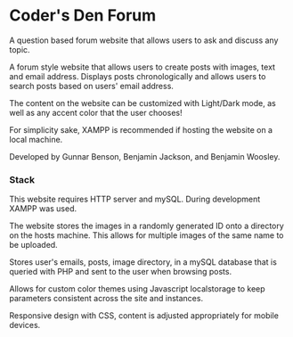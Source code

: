 # Coder's Den Forum

A question based forum website that allows users to ask and discuss any topic.

A forum style website that allows users to create posts with images, text and email address. Displays posts chronologically and allows users to search posts based on users' email address.

The content on the website can be customized with Light/Dark mode, as well as any accent color that the user chooses!

For simplicity sake, XAMPP is recommended if hosting the website on a local machine.

Developed by Gunnar Benson, Benjamin Jackson, and Benjamin Woosley.

### Stack
This website requires HTTP server and mySQL. During development XAMPP was used.

The website stores the images in a randomly generated ID onto a directory on the hosts machine. This allows for multiple images of the same name to be uploaded.

Stores user's emails, posts, image directory, in a mySQL database that is queried with PHP and sent to the user when browsing posts.

Allows for custom color themes using Javascript localstorage to keep parameters consistent across the site and instances.

Responsive design with CSS, content is adjusted appropriately for mobile devices.

